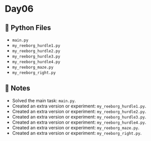 # Day06

## 📄 Python Files
- `main.py`
- `my_reeborg_hurdle1.py`
- `my_reeborg_hurdle2.py`
- `my_reeborg_hurdle3.py`
- `my_reeborg_hurdle4.py`
- `my_reeborg_maze.py`
- `my_reeborg_right.py`

## 📝 Notes
- Solved the main task: `main.py`.
- Created an extra version or experiment: `my_reeborg_hurdle1.py`.
- Created an extra version or experiment: `my_reeborg_hurdle2.py`.
- Created an extra version or experiment: `my_reeborg_hurdle3.py`.
- Created an extra version or experiment: `my_reeborg_hurdle4.py`.
- Created an extra version or experiment: `my_reeborg_maze.py`.
- Created an extra version or experiment: `my_reeborg_right.py`.
